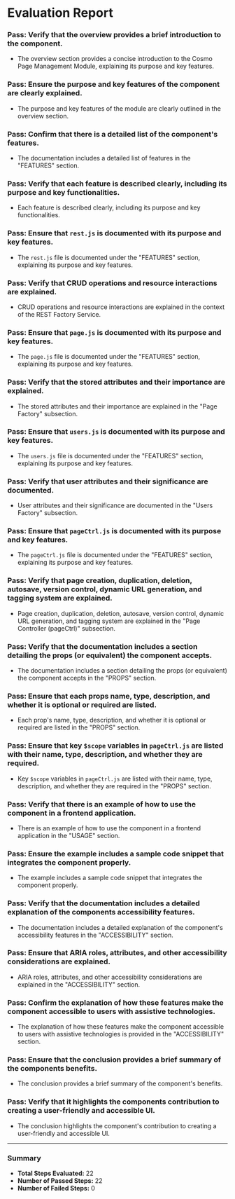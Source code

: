 # Evaluation Report

### Pass: Verify that the overview provides a brief introduction to the component.
- The overview section provides a concise introduction to the Cosmo Page Management Module, explaining its purpose and key features.

### Pass: Ensure the purpose and key features of the component are clearly explained.
- The purpose and key features of the module are clearly outlined in the overview section.

### Pass: Confirm that there is a detailed list of the component's features.
- The documentation includes a detailed list of features in the "FEATURES" section.

### Pass: Verify that each feature is described clearly, including its purpose and key functionalities.
- Each feature is described clearly, including its purpose and key functionalities.

### Pass: Ensure that `rest.js` is documented with its purpose and key features.
- The `rest.js` file is documented under the "FEATURES" section, explaining its purpose and key features.

### Pass: Verify that CRUD operations and resource interactions are explained.
- CRUD operations and resource interactions are explained in the context of the REST Factory Service.

### Pass: Ensure that `page.js` is documented with its purpose and key features.
- The `page.js` file is documented under the "FEATURES" section, explaining its purpose and key features.

### Pass: Verify that the stored attributes and their importance are explained.
- The stored attributes and their importance are explained in the "Page Factory" subsection.

### Pass: Ensure that `users.js` is documented with its purpose and key features.
- The `users.js` file is documented under the "FEATURES" section, explaining its purpose and key features.

### Pass: Verify that user attributes and their significance are documented.
- User attributes and their significance are documented in the "Users Factory" subsection.

### Pass: Ensure that `pageCtrl.js` is documented with its purpose and key features.
- The `pageCtrl.js` file is documented under the "FEATURES" section, explaining its purpose and key features.

### Pass: Verify that page creation, duplication, deletion, autosave, version control, dynamic URL generation, and tagging system are explained.
- Page creation, duplication, deletion, autosave, version control, dynamic URL generation, and tagging system are explained in the "Page Controller (pageCtrl)" subsection.

### Pass: Verify that the documentation includes a section detailing the props (or equivalent) the component accepts.
- The documentation includes a section detailing the props (or equivalent) the component accepts in the "PROPS" section.

### Pass: Ensure that each props name, type, description, and whether it is optional or required are listed.
- Each prop's name, type, description, and whether it is optional or required are listed in the "PROPS" section.

### Pass: Ensure that key `$scope` variables in `pageCtrl.js` are listed with their name, type, description, and whether they are required.
- Key `$scope` variables in `pageCtrl.js` are listed with their name, type, description, and whether they are required in the "PROPS" section.

### Pass: Verify that there is an example of how to use the component in a frontend application.
- There is an example of how to use the component in a frontend application in the "USAGE" section.

### Pass: Ensure the example includes a sample code snippet that integrates the component properly.
- The example includes a sample code snippet that integrates the component properly.

### Pass: Verify that the documentation includes a detailed explanation of the components accessibility features.
- The documentation includes a detailed explanation of the component's accessibility features in the "ACCESSIBILITY" section.

### Pass: Ensure that ARIA roles, attributes, and other accessibility considerations are explained.
- ARIA roles, attributes, and other accessibility considerations are explained in the "ACCESSIBILITY" section.

### Pass: Confirm the explanation of how these features make the component accessible to users with assistive technologies.
- The explanation of how these features make the component accessible to users with assistive technologies is provided in the "ACCESSIBILITY" section.

### Pass: Ensure that the conclusion provides a brief summary of the components benefits.
- The conclusion provides a brief summary of the component's benefits.

### Pass: Verify that it highlights the components contribution to creating a user-friendly and accessible UI.
- The conclusion highlights the component's contribution to creating a user-friendly and accessible UI.

---

### Summary
- **Total Steps Evaluated:** 22
- **Number of Passed Steps:** 22
- **Number of Failed Steps:** 0